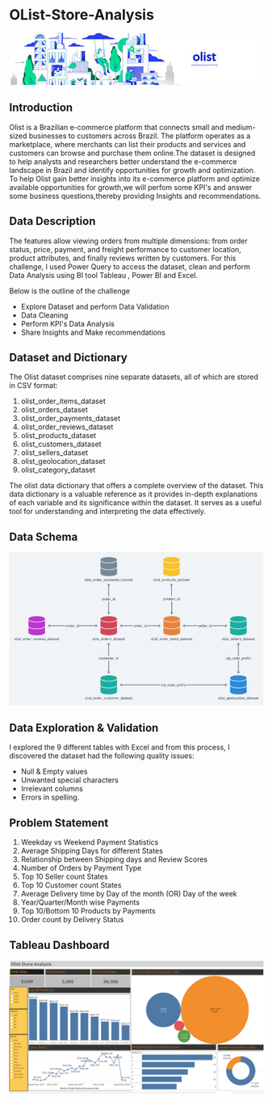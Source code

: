 # OList-Store-Analysis
![image](https://github.com/LakshmiNarasimha-Reddy/OList-Store-Analysis/blob/2a81b84b593d71953cee99ce84e62f522f9581f1/Olist%20logo.jpg)
## Introduction
Olist is a Brazilian e-commerce platform that connects small and medium-sized businesses to customers across Brazil. The platform operates as a marketplace, where merchants can list their products and services and customers can browse and purchase them online.The dataset is designed to help analysts and researchers better understand the e-commerce landscape in Brazil and identify opportunities for growth and optimization. To help Olist gain better insights into its e-commerce platform and optimize available opportunities for growth,we will perfom some KPI's and answer some business questions,thereby providing Insights and recommendations.

## Data Description
The features allow viewing orders from multiple dimensions: from order status, price, payment, and freight performance to customer location, product attributes, and finally reviews written by customers.
For this challenge, I used Power Query to access the dataset, clean and perform Data Analysis using BI tool Tableau , Power BI and Excel.

Below is the outline of the challenge

* Explore Dataset and perform Data Validation
* Data Cleaning
* Perform KPI's Data Analysis
* Share Insights and Make recommendations

## Dataset and Dictionary 
The Olist dataset comprises nine separate datasets, all of which are stored in CSV format:

1. olist_order_items_dataset
2. olist_orders_dataset
3. olist_order_payments_dataset
4. olist_order_reviews_dataset
5. olist_products_dataset
6. olist_customers_dataset
7. olist_sellers_dataset
8. olist_geolocation_dataset
9. olist_category_dataset

The olist data dictionary that offers a complete overview of the dataset. This data dictionary is a valuable reference as it provides in-depth explanations of each variable and its significance within the dataset. It serves as a useful tool for understanding and interpreting the data effectively.

## Data Schema
![image](https://github.com/LakshmiNarasimha-Reddy/OList-Store-Analysis/blob/d7ef2bc59722bc28e217cd1ad32998980f5bbe3f/Joins.png)

## Data Exploration & Validation
I explored the 9 different tables with Excel and from this process, I discovered the dataset had the following quality issues:

* Null & Empty values
* Unwanted special characters
* Irrelevant columns
* Errors in spelling.

## Problem Statement

1. Weekday vs Weekend Payment Statistics
2. Average Shipping Days for different States
3. Relationship between Shipping days and Review Scores
4. Number of Orders by Payment Type
5. Top 10 Seller count States
6. Top 10 Customer count States
7. Average Delivery time by Day of the month (OR) Day of the week
8. Year/Quarter/Month wise Payments
9. Top 10/Bottom 10 Products by Payments
10. Order count by Delivery Status

## Tableau Dashboard
![image](https://github.com/LakshmiNarasimha-Reddy/OList-Store-Analysis/blob/56372436684d183b7c8adb25efe3c98454ce61cb/Tableau%20P1.png)
